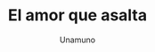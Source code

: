 ---
title: El amor que asalta
author: Unamuno
link: http://albalearning.com/audiolibros/unamuno/elamor.html
mp3: http://archive.org/download/aluea/albalearning-elamor_unamuno.mp3
duration: 19:27
pubDate: 2015-01-21 17:04:59
---